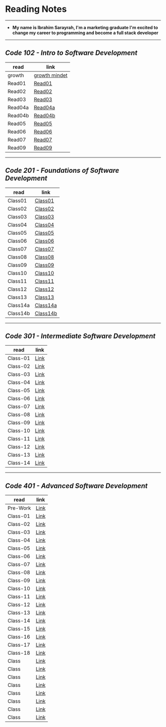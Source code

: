 # Reading Notes

___

* **My name is Ibrahim Sarayrah, I'm a marketing graduate I'm excited to change my career to programming and become a full stack developer**

___

## *Code 102 - Intro to Software Development*

| read        | link |
| ----------- | ----------- |
| growth      | [growth mindet](reading-notes-102/GrowthMindset.md) |
| Read01      | [Read01](reading-notes-102/Read01.md)      |
| Read02      | [Read02](reading-notes-102/Read02.md)      |
| Read03      | [Read03](reading-notes-102/Read03.md)      |
| Read04a     | [Read04a](reading-notes-102/Read04a.md)    |
| Read04b     | [Read04b](reading-notes-102/Read04b.md)    |
| Read05      | [Read05](reading-notes-102/Read05.md)      |
| Read06      | [Read06](reading-notes-102/Read06.md)      |
| Read07      | [Read07](reading-notes-102/Read07.md)      |
| Read09      | [Read09](reading-notes-102/Read09.md)      |

___

## *Code 201 - Foundations of Software Development*

| read        | link |
| ----------- | ----------- |
|   Class01   | [Class01](reading-notes-201/Class01.md)    |
|   Class02   | [Class02](reading-notes-201/Class02.md)    |
|   Class03   | [Class03](reading-notes-201/Class03.md)    |
|   Class04   | [Class04](reading-notes-201/Class04.md)    |
|   Class05   | [Class05](reading-notes-201/Class05.md)    |
|   Class06   | [Class06](reading-notes-201/Class06.md)    |
|   Class07   | [Class07](reading-notes-201/Class07.md)    |
|   Class08   | [Class08](reading-notes-201/Class08.md)    |
|   Class09   | [Class09](reading-notes-201/Class09.md)    |
|   Class10   | [Class10](reading-notes-201/Class10.md)    |
|   Class11   | [Class11](reading-notes-201/Class11.md)    |
|   Class12   | [Class12](reading-notes-201/Class12.md)    |
|   Class13   | [Class13](reading-notes-201/Class13.md)    |
|   Class14a  | [Class14a](reading-notes-201/Class14a.md)  |
|   Class14b  | [Class14b](reading-notes-201/Class14b.md)  |

___

## *Code 301 - Intermediate Software Development*

| read         | link   |
| -----------  | ----------- |
|   Class-01   | [Link](reading-notes-301/Class-01.md) |
|   Class-02   | [Link](reading-notes-301/Class-02.md) |
|   Class-03   | [Link](reading-notes-301/Class-03.md) |
|   Class-04   | [Link](reading-notes-301/Class-04.md) |
|   Class-05   | [Link](reading-notes-301/Class-05.md) |
|   Class-06   | [Link](reading-notes-301/Class-06.md) |
|   Class-07   | [Link](reading-notes-301/Class-07.md) |
|   Class-08   | [Link](reading-notes-301/Class-08.md) |
|   Class-09   | [Link](reading-notes-301/Class-09.md) |
|   Class-10   | [Link](reading-notes-301/Class-10.md) |
|   Class-11   | [Link](reading-notes-301/Class-11.md) |
|   Class-12   | [Link](reading-notes-301/Class-12.md) |
|   Class-13   | [Link](reading-notes-301/Class-13.md) |
|   Class-14   | [Link](reading-notes-301/Class-14.md) |

___

## *Code 401 - Advanced Software Development*

| read         | link   |
| -----------  | ----------- |
|   Pre-Work   | [Link](reading-notes-401/pre-work.md) |
|   Class-01   | [Link](reading-notes-401/Class-01.md) |
|   Class-02   | [Link](reading-notes-401/Class-02.md) |
|   Class-03   | [Link](reading-notes-401/Class-03.md) |
|   Class-04   | [Link](reading-notes-401/Class-04.md) |
|   Class-05   | [Link](reading-notes-401/Class-05.md) |
|   Class-06   | [Link](reading-notes-401/Class-06.md) |
|   Class-07   | [Link](reading-notes-401/Class-07.md) |
|   Class-08   | [Link](reading-notes-401/Class-08.md) |
|   Class-09   | [Link](reading-notes-401/Class-09.md) |
|   Class-10   | [Link](reading-notes-401/Class-10.md) |
|   Class-11   | [Link](reading-notes-401/Class-11.md) |
|   Class-12   | [Link](reading-notes-401/Class-12.md) |
|   Class-13   | [Link](reading-notes-401/Class-13.md) |
|   Class-14   | [Link](reading-notes-401/Class-14.md) |
|   Class-15   | [Link](reading-notes-401/Class-15.md) |
|   Class-16   | [Link](reading-notes-401/Class-16.md) |
|   Class-17   | [Link](reading-notes-401/Class-17.md) |
|   Class-18   | [Link](reading-notes-401/Class-18.md) |
|   Class   | [Link]() |
|   Class   | [Link]() |
|   Class   | [Link]() |
|   Class   | [Link]() |
|   Class   | [Link]() |
|   Class   | [Link]() |
|   Class   | [Link]() |
|   Class   | [Link]() |
